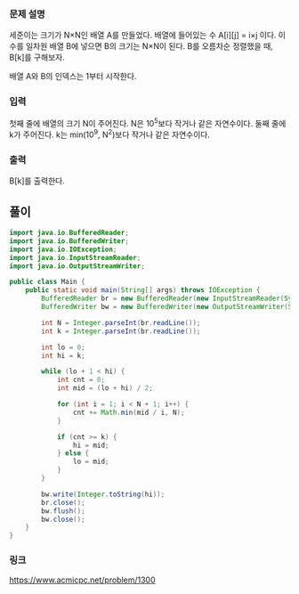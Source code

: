 ### 문제 설명

<p>세준이는 크기가 N×N인 배열 A를 만들었다. 배열에 들어있는 수 A[i][j] = i×j 이다. 이 수를 일차원 배열 B에 넣으면 B의 크기는 N×N이 된다. B를 오름차순 정렬했을 때, B[k]를 구해보자.</p>

<p>배열 A와 B의 인덱스는 1부터 시작한다.</p>

### 입력 

 <p>첫째 줄에 배열의 크기 N이 주어진다. N은 10<sup>5</sup>보다 작거나 같은 자연수이다. 둘째 줄에 k가 주어진다. k는 min(10<sup>9</sup>, N<sup>2</sup>)보다 작거나 같은 자연수이다.</p>

### 출력 

 <p>B[k]를 출력한다.</p>

## 풀이
```java
import java.io.BufferedReader;
import java.io.BufferedWriter;
import java.io.IOException;
import java.io.InputStreamReader;
import java.io.OutputStreamWriter;

public class Main {
	public static void main(String[] args) throws IOException {
		BufferedReader br = new BufferedReader(new InputStreamReader(System.in));
		BufferedWriter bw = new BufferedWriter(new OutputStreamWriter(System.out));

		int N = Integer.parseInt(br.readLine());
		int k = Integer.parseInt(br.readLine());

		int lo = 0;
		int hi = k;

		while (lo + 1 < hi) {
			int cnt = 0;
			int mid = (lo + hi) / 2;

			for (int i = 1; i < N + 1; i++) {
				cnt += Math.min(mid / i, N);
			}

			if (cnt >= k) {
				hi = mid;
			} else {
				lo = mid;
			}
		}

		bw.write(Integer.toString(hi));
		br.close();
		bw.flush();
		bw.close();
	}
}
```

### 링크
https://www.acmicpc.net/problem/1300
